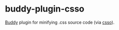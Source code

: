 # buddy-plugin-csso

[Buddy](https://www.npmjs.com/package/buddy) plugin for minifying .css source code (via [csso](https://github.com/css/csso)).

